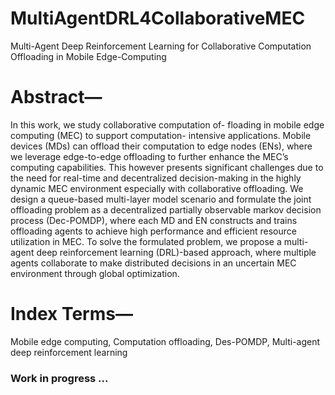 # MultiAgentDRL4CollaborativeMEC
Multi-Agent Deep Reinforcement Learning for Collaborative Computation Offloading in Mobile Edge-Computing

# Abstract—
In this work, we study collaborative computation of- floading in mobile edge computing (MEC) to support computation- intensive applications. Mobile devices (MDs) can offload their computation to edge nodes (ENs), where we leverage edge-to-edge offloading to further enhance the MEC’s computing capabilities. This however presents significant challenges due to the need for real-time and decentralized decision-making in the highly dynamic MEC environment especially with collaborative offloading. We design a queue-based multi-layer model scenario and formulate the joint offloading problem as a decentralized partially observable markov decision process (Dec-POMDP), where each MD and EN constructs and trains offloading agents to achieve high performance and efficient resource utilization in MEC. To solve the formulated problem, we propose a multi-agent deep reinforcement learning (DRL)-based approach, where multiple agents collaborate to make distributed decisions in an uncertain MEC environment through global optimization.

# Index Terms—
Mobile edge computing, Computation offloading, Des-POMDP, Multi-agent deep reinforcement learning

### Work in progress ...
